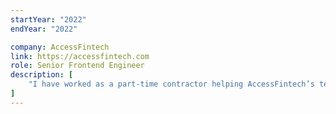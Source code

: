```yaml
---
startYear: "2022"
endYear: "2022"

company: AccessFintech
link: https://accessfintech.com
role: Senior Frontend Engineer
description: [
    "I have worked as a part-time contractor helping AccessFintech’s team to migrate core features to a new codebase, ensuring fixing bugs, and implement unit and E2E tests during the process.",
]
---
```

